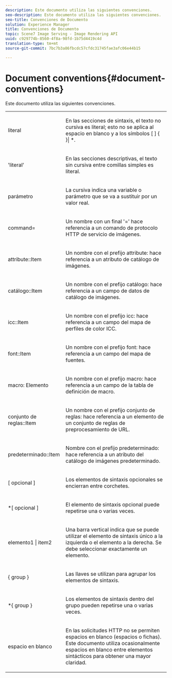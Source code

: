 ```yaml
---
description: Este documento utiliza las siguientes convenciones.
seo-description: Este documento utiliza las siguientes convenciones.
seo-title: Convenciones de Documento
solution: Experience Manager
title: Convenciones de Documento
topic: Scene7 Image Serving - Image Rendering API
uuid: c929774b-8560-4f8a-98fd-1b75d4419c4d
translation-type: tm+mt
source-git-commit: 7bc7b3a86fbcdc57cfdc31745fae3afc06e44b15

---
```



# Document conventions{#document-conventions}

Este documento utiliza las siguientes convenciones.

<table id="simpletable_8C9DB0DA5F2B4C068794415602B768CB"> 
 <tr class="strow"> 
  <td class="stentry"> <p>literal </p> </td> 
  <td class="stentry"> <p>En las secciones de sintaxis, el texto no cursiva es literal; esto no se aplica al espacio en blanco y a los símbolos [ ] { }| *. </p> </td> 
 </tr> 
 <tr class="strow"> 
  <td class="stentry"> <p>'literal' </p> </td> 
  <td class="stentry"> <p>En las secciones descriptivas, el texto sin cursiva entre comillas simples es literal. </p> </td> 
 </tr> 
 <tr class="strow"> 
  <td class="stentry"> <p> <span class="varname"> parámetro </span> </p> </td> 
  <td class="stentry"> <p>La cursiva indica una variable o parámetro que se va a sustituir por un valor real. </p> </td> 
 </tr> 
 <tr class="strow"> 
  <td class="stentry"> <p> <span class="codeph"> command= </span> </p> </td> 
  <td class="stentry"> <p>Un nombre con un final '=' hace referencia a un comando de protocolo HTTP de servicio de imágenes. </p> </td> 
 </tr> 
 <tr class="strow"> 
  <td class="stentry"> <p> <span class="codeph"> attribute::Item </span> </p> </td> 
  <td class="stentry"> <p>Un nombre con el prefijo <span class="codeph"> attribute: </span> hace referencia a un atributo de catálogo de imágenes. </p> </td> 
 </tr> 
 <tr class="strow"> 
  <td class="stentry"> <p> <span class="codeph"> catálogo::Item </span> </p> </td> 
  <td class="stentry"> <p>Un nombre con el prefijo <span class="codeph"> catálogo: </span> hace referencia a un campo de datos de catálogo de imágenes. </p> </td> 
 </tr> 
 <tr class="strow"> 
  <td class="stentry"> <p> <span class="codeph"> icc::Item </span> </p> </td> 
  <td class="stentry"> <p>Un nombre con el prefijo <span class="codeph"> icc: </span> hace referencia a un campo del mapa de perfiles de color ICC. </p> </td> 
 </tr> 
 <tr class="strow"> 
  <td class="stentry"> <p> <span class="codeph"> font::Item </span> </p> </td> 
  <td class="stentry"> <p>Un nombre con el prefijo <span class="codeph"> font: </span> hace referencia a un campo del mapa de fuentes. </p> </td> 
 </tr> 
 <tr class="strow"> 
  <td class="stentry"> <p> <span class="codeph"> macro: Elemento </span> </p> </td> 
  <td class="stentry"> <p>Un nombre con el prefijo <span class="codeph"> macro: </span> hace referencia a un campo de la tabla de definición de macro. </p> </td> 
 </tr> 
 <tr class="strow"> 
  <td class="stentry"> <p> <span class="codeph"> conjunto de reglas::Item </span> </p> </td> 
  <td class="stentry"> <p>Un nombre con el prefijo <span class="codeph"> conjunto de reglas: </span> hace referencia a un elemento de un conjunto de reglas de preprocesamiento de URL. </p> </td> 
 </tr> 
 <tr class="strow"> 
  <td class="stentry"> <p> <span class="codeph"> predeterminado::Item </span> </p> </td> 
  <td class="stentry"> <p>Nombre con el prefijo <span class="codeph"> predeterminado: </span> hace referencia a un atributo del catálogo de imágenes predeterminado. </p> </td> 
 </tr> 
 <tr class="strow"> 
  <td class="stentry"> <p> <span class="codeph"> [ <span class="varname"> opcional </span>] </span> </p> </td> 
  <td class="stentry"> <p>Los elementos de sintaxis opcionales se encierran entre corchetes. </p> </td> 
 </tr> 
 <tr class="strow"> 
  <td class="stentry"> <p> <span class="codeph"> *[ <span class="varname"> opcional </span>] </span> </p> </td> 
  <td class="stentry"> <p>El elemento de <span class="varname"> </span> sintaxis opcional puede repetirse una o varias veces. </p> </td> 
 </tr> 
 <tr class="strow"> 
  <td class="stentry"> <p> <span class="codeph"> <span class="varname"> elemento1 </span>| <span class="varname"> item2 </span></span> </p> </td> 
  <td class="stentry"> <p>Una barra vertical indica que se puede utilizar el elemento de sintaxis único a la izquierda o el elemento a la derecha. Se debe seleccionar exactamente un elemento. </p> </td> 
 </tr> 
 <tr class="strow"> 
  <td class="stentry"> <p> <span class="codeph"> { <span class="varname"> group </span>} </span> </p> </td> 
  <td class="stentry"> <p>Las llaves se utilizan para agrupar los elementos de sintaxis. </p> </td> 
 </tr> 
 <tr class="strow"> 
  <td class="stentry"> <p> <span class="codeph"> *{ <span class="varname"> group </span>} </span> </p> </td> 
  <td class="stentry"> <p>Los elementos de sintaxis dentro del grupo pueden repetirse una o varias veces. </p> </td> 
 </tr> 
 <tr class="strow"> 
  <td class="stentry"> <p>espacio en blanco </p> </td> 
  <td class="stentry"> <p>En las solicitudes HTTP no se permiten espacios en blanco (espacios o fichas). Este documento utiliza ocasionalmente espacios en blanco entre elementos sintácticos para obtener una mayor claridad. </p> </td> 
 </tr> 
</table>

